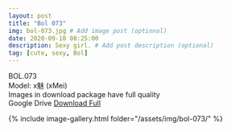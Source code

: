 ```yaml
---
layout: post
title: "Bol 073"
img: bol-073.jpg # Add image post (optional)
date: 2020-09-10 08:25:00
description: Sexy girl. # Add post description (optional)
tag: [cute, sexy, Bol]
---
```

BOL.073  
Model: x魅 (xMei)                                               
Images in download package have full quality                    
Google Drive [Download Full](http://gestyy.com/eekfkZ)

{% include image-gallery.html folder="/assets/img/bol-073/" %}
